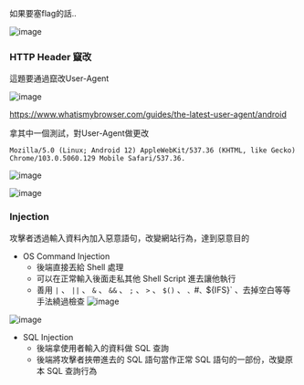 如果要塞flag的話..

![image](https://user-images.githubusercontent.com/96654161/182135844-c2240eeb-b33d-4921-bf3e-9916baa374b4.png)


### HTTP Header 竄改

這題要通過竄改User-Agent

![image](https://user-images.githubusercontent.com/96654161/182141988-573330f4-abf9-4d66-b74f-1c8067f3c15f.png)

https://www.whatismybrowser.com/guides/the-latest-user-agent/android

拿其中一個測試，對User-Agent做更改

`Mozilla/5.0 (Linux; Android 12) AppleWebKit/537.36 (KHTML, like Gecko) Chrome/103.0.5060.129 Mobile Safari/537.36.`


![image](https://user-images.githubusercontent.com/96654161/182141636-cfd96b9c-fd4c-43df-b432-a52f047b31bb.png)

![image](https://user-images.githubusercontent.com/96654161/182141683-1a8a14c3-8bcd-444f-b3c9-b4e2534bc758.png)

### Injection
攻擊者透過輸入資料內加入惡意語句，改變網站行為，達到惡意目的

+ OS Command Injection
  + 後端直接丟給 Shell 處理
  + 可以在正常輸入後面走私其他 Shell Script 進去讓他執行
  + 善用 `|` 、 `||` 、 `&` 、 `&&` 、 `;` 、 `>` 、 `$()` 、 ` 、 `#` 、 `${IFS}` 、去掉空白等等手法繞過檢查
![image](https://user-images.githubusercontent.com/96654161/182142877-9e93acea-6242-4a8d-ae21-e7ceae12cc5a.png)

![image](https://user-images.githubusercontent.com/96654161/182145372-4f0b7aed-0bd4-4d6f-95a9-24f50b9b306e.png)

+ SQL Injection
  + 後端拿使用者輸入的資料做 SQL 查詢
  + 後端將攻擊者挾帶進去的 SQL 語句當作正常 SQL 語句的一部份，改變原本 SQL 查詢行為
